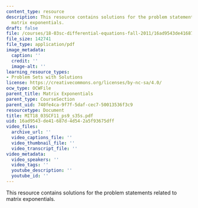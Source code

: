 ```yaml
---
content_type: resource
description: This resource contains solutions for the problem statements related to
  matrix exponentials.
draft: false
file: /courses/18-03sc-differential-equations-fall-2011/16ad9543de41687d4d542a5f93675dff_MIT18_03SCF11_ps9_s35s.pdf
file_size: 142741
file_type: application/pdf
image_metadata:
  caption: ''
  credit: ''
  image-alt: ''
learning_resource_types:
- Problem Sets with Solutions
license: https://creativecommons.org/licenses/by-nc-sa/4.0/
ocw_type: OCWFile
parent_title: Matrix Exponentials
parent_type: CourseSection
parent_uid: 740fe4ca-9f7f-5daf-cec7-50013536f3c9
resourcetype: Document
title: MIT18_03SCF11_ps9_s35s.pdf
uid: 16ad9543-de41-687d-4d54-2a5f93675dff
video_files:
  archive_url: ''
  video_captions_file: ''
  video_thumbnail_file: ''
  video_transcript_file: ''
video_metadata:
  video_speakers: ''
  video_tags: ''
  youtube_description: ''
  youtube_id: ''
---
```

This resource contains solutions for the problem statements related to matrix exponentials.